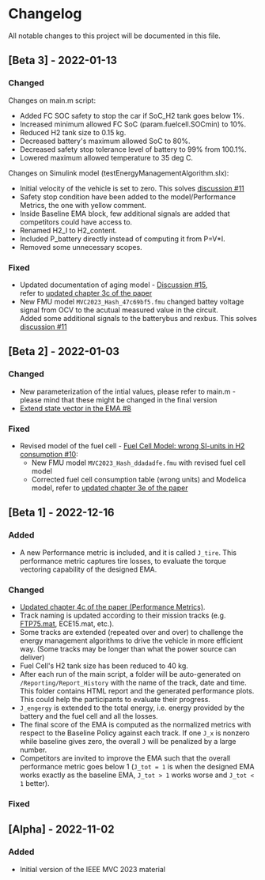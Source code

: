# Changelog

All notable changes to this project will be documented in this file.

## [Beta 3] - 2022-01-13

### Changed
Changes on main.m script:
- Added FC SOC safety to stop the car if SoC_H2 tank goes below 1%.
- Increased minimum allowed FC SoC (param.fuelcell.SOCmin) to 10%.
- Reduced H2 tank size to 0.15 kg.
- Decreased battery's maximum allowed SoC to 80%.
- Decreased safety stop tolerance level of battery to 99% from 100.1%.
- Lowered maximum allowed temperature to 35 deg C.

Changes on Simulink model (testEnergyManagementAlgorithm.slx):
- Initial velocity of the vehicle is set to zero. This solves [discussion #11](https://github.com/DLR-VSDC/IEEE-MVC-2023/discussions/11)
- Safety stop condition have been added to the model/Performance Metrics, the one with yellow comment.
- Inside Baseline EMA block, few additional signals are added that competitors could have access to.
- Renamed H2_I to H2_content.
- Included P_battery directly instead of computing it from P=V*I.
- Removed some unnecessary scopes.


### Fixed

- Updated documentation of aging model - [Discussion #15](https://github.com/DLR-VSDC/IEEE-MVC-2023/discussions/15),   
refer to [updated chapter 3c of the paper](./media/MVC2023_chapter3C_update_Beta3.pdf)
- New FMU model `MVC2023_Hash_47c69bf5.fmu` changed battey voltage signal from OCV to the acutual measured value in the circuit.    
 Added some additional signals to the batterybus and rexbus. This solves [discussion #11](https://github.com/DLR-VSDC/IEEE-MVC-2023/discussions/11)

## [Beta 2] - 2022-01-03

### Changed

- New parameterization of the intial values, please refer to main.m - please mind that these might be changed in the final version
- [Extend state vector in the EMA #8](https://github.com/DLR-VSDC/IEEE-MVC-2023/issues/8)

### Fixed
- Revised model of the fuel cell - [Fuel Cell Model: wrong SI-units in H2 consumption #10](https://github.com/DLR-VSDC/IEEE-MVC-2023/issues/10):
	- New FMU model `MVC2023_Hash_ddadadfe.fmu` with revised fuel cell model
	- Corrected fuel cell consumption table (wrong units) and Modelica model, refer to [updated chapter 3e of the paper](./media/MVC2023_chapter3E_update_Beta2.pdf)


## [Beta 1] - 2022-12-16

### Added

- A new Performance metric is included, and it is called `J_tire`. This performance metric captures tire losses, to evaluate the torque vectoring capability of the designed EMA.

### Changed

- [Updated chapter 4c of the paper (Performance Metrics)](./media/MVC2023_chapter4C_update_Beta1.pdf).
- Track naming is updated according to their mission tracks (e.g. [FTP75.mat](ftp://ftp75.mat/), ECE15.mat, etc.).
- Some tracks are extended (repeated over and over) to challenge the energy management algorithms to drive the vehicle in more efficient way. (Some tracks may be longer than what the power source can deliver)
- Fuel Cell's H2 tank size has been reduced to 40 kg.
- After each run of the main script, a folder will be auto-generated on `/Reporting/Report_History` with the name of the track, date and time. This folder contains HTML report and the generated performance plots. This could help the participants to evaluate their progress.
- `J_engergy` is extended to the total energy, i.e. energy provided by the battery and the fuel cell and all the losses.
- The final score of the EMA is computed as the normalized metrics with respect to the Baseline Policy against each track. If one `J_x` is nonzero while baseline gives zero, the overall `J` will be penalized by a large number.
- Competitors are invited to improve the EMA such that the overall performance metric goes below 1 (`J_tot = 1` is when the designed EMA works exactly as the baseline EMA, `J_tot > 1` works worse and `J_tot < 1` better).

### Fixed

## [Alpha] - 2022-11-02

### Added

- Initial version of the IEEE MVC 2023 material
